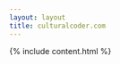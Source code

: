 ```yaml
---
layout: layout
title: culturalcoder.com
---
```


<div class="content">
	{% include content.html %}
	<!-- {% include posts.html %} -->
</div>
